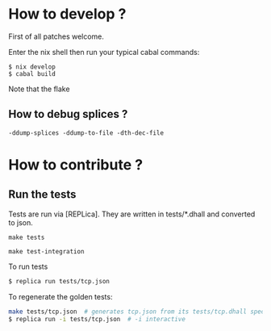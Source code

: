 
# How to develop ?

First of all patches welcome.

Enter the nix shell then run your typical cabal commands:
```
$ nix develop
$ cabal build
```
Note that the flake

## How to debug splices ?

`-ddump-splices -ddump-to-file -dth-dec-file`


# How to contribute ?



## Run the tests

Tests are run via [REPLica]. They are written in tests/*.dhall and converted to
json.
```
make tests
```

```
make test-integration
```

To run tests
```sh
$ replica run tests/tcp.json
```

To regenerate the golden tests:
```sh
make tests/tcp.json  # generates tcp.json from its tests/tcp.dhall spec
$ replica run -i tests/tcp.json  # -i interactive
```

